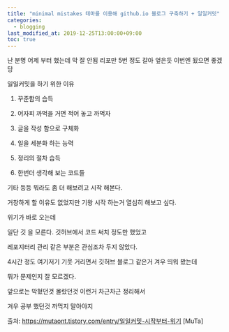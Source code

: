 ```yaml
---
title: "minimal mistakes 테마를 이용해 github.io 블로그 구축하기 + 일일커밋"
categories: 
  - blogging
last_modified_at: 2019-12-25T13:00:00+09:00
toc: true
---
```


난 분명 어제 부터 했는데 
막 잘 안됨 리포만 5번 정도 갈아 엎은듯
이번엔 됬으면 좋겠당


일일커밋을 하기 위한 이유

 

1. 꾸준함의 습득

2. 어자피 까먹을 거면 적어 놓고 까먹자

3. 글을 작성 함으로 구체화 

4. 일을 세분화 하는 능력 

5. 정리의 절차 습득

6. 한번더 생각해 보는 코드들


 

기타 등등 뭐라도 좀 더 해보려고 시작 해본다.

거창하게 할 이유도 없었지만 기왕 시작 하는거 열심히 해보고 싶다.

 

위기가 바로 오는데

일단 깃 을 모른다. 깃허브에서 코드 써치 정도만 했었고 

레포지터리 관리 같은 부분은 관심조차 두지 않았다.

 

4시간 정도 여기저기 기웃 거리면서 깃허브 블로그 같은거 겨우 띄워 봤는데

뭐가 문제인지 잘 모르겠다.

 

 

앞으로는 막혔던것 몰랐던것 이런거 차근차근 정리해서 

겨우 공부 했던것 까먹지 말아야지



출처: https://mutaont.tistory.com/entry/일일커밋-시작부터-위기 [MuTa]

